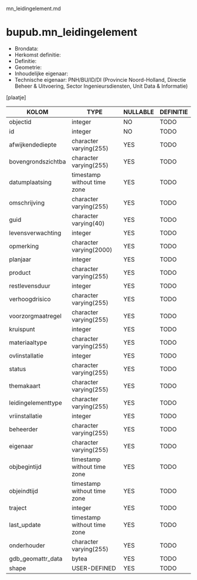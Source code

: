 mn_leidingelement.md

# bupub.mn_leidingelement


* Brondata: 
* Herkomst definitie: 
* Definitie: 
* Geometrie: 
* Inhoudelijke eigenaar: 
* Technische eigenaar: PNH/BU/ID/DI (Provincie Noord-Holland, Directie Beheer & Uitvoering, Sector Ingenieursdiensten, Unit Data & Informatie)

[plaatje]


|KOLOM                            |TYPE                       |NULLABLE|DEFINITIE|
|------                           |----                       |-----   |-----    |
|objectid                         |integer                    |NO      |TODO|
|id                               |integer                    |NO      |TODO|
|afwijkendediepte                 |character varying(255)     |YES     |TODO|
|bovengrondszichtba               |character varying(255)     |YES     |TODO|
|datumplaatsing                   |timestamp without time zone|YES     |TODO|
|omschrijving                     |character varying(255)     |YES     |TODO|
|guid                             |character varying(40)      |YES     |TODO|
|levensverwachting                |integer                    |YES     |TODO|
|opmerking                        |character varying(2000)    |YES     |TODO|
|planjaar                         |integer                    |YES     |TODO|
|product                          |character varying(255)     |YES     |TODO|
|restlevensduur                   |integer                    |YES     |TODO|
|verhoogdrisico                   |character varying(255)     |YES     |TODO|
|voorzorgmaatregel                |character varying(255)     |YES     |TODO|
|kruispunt                        |integer                    |YES     |TODO|
|materiaaltype                    |character varying(255)     |YES     |TODO|
|ovlinstallatie                   |integer                    |YES     |TODO|
|status                           |character varying(255)     |YES     |TODO|
|themakaart                       |character varying(255)     |YES     |TODO|
|leidingelementtype               |character varying(255)     |YES     |TODO|
|vriinstallatie                   |integer                    |YES     |TODO|
|beheerder                        |character varying(255)     |YES     |TODO|
|eigenaar                         |character varying(255)     |YES     |TODO|
|objbegintijd                     |timestamp without time zone|YES     |TODO|
|objeindtijd                      |timestamp without time zone|YES     |TODO|
|traject                          |integer                    |YES     |TODO|
|last_update                      |timestamp without time zone|YES     |TODO|
|onderhouder                      |character varying(255)     |YES     |TODO|
|gdb_geomattr_data                |bytea                      |YES     |TODO|
|shape                            |USER-DEFINED               |YES     |TODO|
